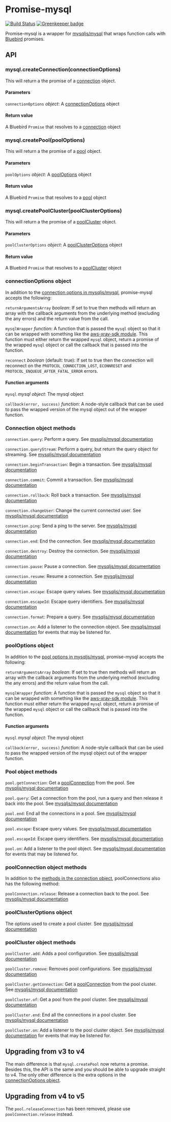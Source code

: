 Promise-mysql
==================
[![Build Status](https://travis-ci.org/lukeb-uk/node-promise-mysql.svg?style=flat&branch=master)](https://travis-ci.org/lukeb-uk/node-promise-mysql?branch=master)
[![Greenkeeper badge](https://badges.greenkeeper.io/lukeb-uk/node-promise-mysql.svg)](https://greenkeeper.io/)

Promise-mysql is a wrapper for [mysqljs/mysql](https://github.com/mysqljs/mysql) that wraps function calls with [Bluebird](https://github.com/petkaantonov/bluebird/) promises.

## API

### mysql.createConnection(connectionOptions)
This will return a the promise of a [connection](#connection-object-methods) object.

#### Parameters
`connectionOptions` _object_: A [connectionOptions](#connectionoptions-object) object

#### Return value
A Bluebird `Promise` that resolves to a [connection](#connection-object-methods) object

### mysql.createPool(poolOptions)
This will return a the promise of a [pool](#pool-object-methods) object.

#### Parameters
`poolOptions` _object_: A [poolOptions](#pooloptions-object) object

#### Return value
A Bluebird `Promise` that resolves to a [pool](#pool-object-methods) object

### mysql.createPoolCluster(poolClusterOptions)
This will return a the promise of a [poolCluster](#poolcluster-object-methods) object.

#### Parameters
`poolClusterOptions` _object_: A [poolClusterOptions](#poolclusteroptions-object) object

#### Return value
A Bluebird `Promise` that resolves to a [poolCluster](#poolcluster-object-methods) object

### connectionOptions object

In addition to the [connection options in mysqljs/mysql](https://github.com/mysqljs/mysql#connection-options), promise-mysql accepts the following:

`returnArgumentsArray` _boolean_: If set to true then methods will return an array with the callback arguments from the underlying method (excluding the any errors) and the return value from the call.

`mysqlWrapper` _function_: A function that is passed the `mysql` object so that it can be wrapped with something like the [aws-xray-sdk module](https://www.npmjs.com/package/aws-xray-sdk). This function must either return the wrapped `mysql` object, return a promise of the wrapped `mysql` object or call the callback that is passed into the function.

`reconnect` _boolean_ (default: true): If set to true then the connection will reconnect on the `PROTOCOL_CONNECTION_LOST`, `ECONNRESET` and `PROTOCOL_ENQUEUE_AFTER_FATAL_ERROR` errors.

#### Function arguments

`mysql` _mysql object_: The mysql object

`callback(error, success)` _function_: A node-style callback that can be used to pass the wrapped version of the mysql object out of the wrapper function.

### Connection object methods

`connection.query`: Perform a query. See [mysqljs/mysql documentation](https://github.com/mysqljs/mysql#performing-queries)

`connection.queryStream`: Perform a query, but return the query object for streaming. See [mysqljs/mysql documentation](https://github.com/mysqljs/mysql#streaming-query-rows)

`connection.beginTransaction`: Begin a transaction. See [mysqljs/mysql documentation](https://github.com/mysqljs/mysql#transactions)

`connection.commit`: Commit a transaction. See [mysqljs/mysql documentation](https://github.com/mysqljs/mysql#transactions)

`connection.rollback`: Roll back a transaction. See [mysqljs/mysql documentation](https://github.com/mysqljs/mysql#transactions)

`connection.changeUser`: Change the current connected user. See [mysqljs/mysql documentation](https://github.com/mysqljs/mysql#switching-users-and-altering-connection-state)

`connection.ping`: Send a ping to the server. See [mysqljs/mysql documentation](https://github.com/mysqljs/mysql#ping)

`connection.end`: End the connection. See [mysqljs/mysql documentation](https://github.com/mysqljs/mysql#terminating-connections)

`connection.destroy`: Destroy the connection. See [mysqljs/mysql documentation](https://github.com/mysqljs/mysql#terminating-connections)

`connection.pause`: Pause a connection. See [mysqljs/mysql documentation](https://github.com/mysqljs/mysql#streaming-query-rows)

`connection.resume`: Resume a connection. See [mysqljs/mysql documentation](https://github.com/mysqljs/mysql#streaming-query-rows)

`connection.escape`: Escape query values. See [mysqljs/mysql documentation](https://github.com/mysqljs/mysql#escaping-query-values)

`connection.escapeId`: Escape query identifiers. See [mysqljs/mysql documentation](https://github.com/mysqljs/mysql#escaping-query-identifiers)

`connection.format`: Prepare a query. See [mysqljs/mysql documentation](https://github.com/mysqljs/mysql#preparing-queries)

`connection.on`: Add a listener to the connection object. See [mysqljs/mysql documentation](https://github.com/mysqljs/mysql) for events that may be listened for.

### poolOptions object

In addition to the [pool options in mysqljs/mysql](https://www.npmjs.com/package/mysql#pool-options), promise-mysql accepts the following:

`returnArgumentsArray` _boolean_: If set to true then methods will return an array with the callback arguments from the underlying method (excluding the any errors) and the return value from the call.

`mysqlWrapper` _function_: A function that is passed the `mysql` object so that it can be wrapped with something like the [aws-xray-sdk module](https://www.npmjs.com/package/aws-xray-sdk). This function must either return the wrapped `mysql` object, return a promise of the wrapped `mysql` object or call the callback that is passed into the function.

#### Function arguments

`mysql` _mysql object_: The mysql object

`callback(error, success)` _function_: A node-style callback that can be used to pass the wrapped version of the mysql object out of the wrapper function.

### Pool object methods

`pool.getConnection`: Get a [poolConnection](#poolconnection-object-methods) from the pool. See [mysqljs/mysql documentation](https://github.com/mysqljs/mysql#pooling-connections)

`pool.query`: Get a connection from the pool, run a query and then release it back into the pool. See [mysqljs/mysql documentation](https://github.com/mysqljs/mysql#pooling-connections)

`pool.end`: End all the connections in a pool. See [mysqljs/mysql documentation](https://github.com/mysqljs/mysql#closing-all-the-connections-in-a-pool)

`pool.escape`: Escape query values. See [mysqljs/mysql documentation](https://github.com/mysqljs/mysql#escaping-query-values)

`pool.escapeId`: Escape query identifiers. See [mysqljs/mysql documentation](https://github.com/mysqljs/mysql#escaping-query-identifiers)

`pool.on`: Add a listener to the pool object. See [mysqljs/mysql documentation](https://github.com/mysqljs/mysql#pool-events) for events that may be listened for.

### poolConnection object methods

In addition to the [methods in the connection object](#connection-object-methods), poolConnections also has the following method:

`poolConnection.release`: Release a connection back to the pool. See [mysqljs/mysql documentation](https://www.npmjs.com/package/mysql#pooling-connections)

### poolClusterOptions object

The options used to create a pool cluster. See [mysqljs/mysql documentation](https://www.npmjs.com/package/mysql#poolcluster-options)

### poolCluster object methods

`poolCluster.add`: Adds a pool configuration. See [mysqljs/mysql documentation](https://www.npmjs.com/package/mysql#poolcluster)

`poolCluster.remove`: Removes pool configurations. See [mysqljs/mysql documentation](https://www.npmjs.com/package/mysql#poolcluster)

`poolCluster.getConnection`: Get a [poolConnection](#poolconnection-object-methods) from the pool cluster. See [mysqljs/mysql documentation](https://www.npmjs.com/package/mysql#poolcluster)

`poolCluster.of`: Get a pool from the pool cluster. See [mysqljs/mysql documentation](https://www.npmjs.com/package/mysql#poolcluster)

`poolCluster.end`: End all the connections in a pool cluster. See [mysqljs/mysql documentation](https://github.com/mysqljs/mysql#pooling-connections)

`poolCluster.on`: Add a listener to the pool cluster object. See [mysqljs/mysql documentation](https://github.com/mysqljs/mysql#poolcluster) for events that may be listened for.

## Upgrading from v3 to v4
The main difference is that `mysql.createPool` now returns a promise. Besides this, the API is the same and you should be able to upgrade straight to v4. The only other difference is the extra options in the [connectionOptions object](#connectionoptions-object).

## Upgrading from v4 to v5
The `pool.releaseConnection` has been removed, please use `poolConnection.release` instead.
